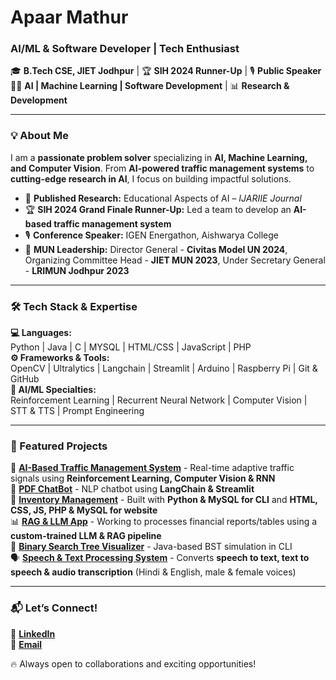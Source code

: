 # **Apaar Mathur**  
###  **AI/ML & Software Developer | Tech Enthusiast**  

🎓 **B.Tech CSE, JIET Jodhpur** | 🏆 **SIH 2024 Runner-Up** | 🎙 **Public Speaker**  
👨‍💻 **AI | Machine Learning | Software Development** | 📊 **Research & Development**  

---  

### **💡 About Me**  
I am a **passionate problem solver** specializing in **AI, Machine Learning, and Computer Vision**. From **AI-powered traffic management systems** to **cutting-edge research in AI**, I focus on building impactful solutions.

- 🔬 **Published Research:** Educational Aspects of AI – *IJARIIE Journal* <br>
- 🏆 **SIH 2024 Grand Finale Runner-Up:** Led a team to develop an **AI-based traffic management system** <br>
- 🎙 **Conference Speaker:** IGEN Energathon, Aishwarya College <br>
- 🚀 **MUN Leadership:** Director General - **Civitas Model UN 2024**, Organizing Committee Head - **JIET MUN 2023**, Under Secretary General - **LRIMUN Jodhpur 2023** <br>

---

### **🛠 Tech Stack & Expertise**  
**💻 Languages:** <br>
      Python | Java | C | MYSQL | HTML/CSS | JavaScript | PHP <br>
**⚙️ Frameworks & Tools:** <br>
      OpenCV | Ultralytics | Langchain | Streamlit | Arduino | Raspberry Pi | Git & GitHub <br>
**🧠 AI/ML Specialties:** <br>
      Reinforcement Learning | Recurrent Neural Network | Computer Vision | STT & TTS | Prompt Engineering <br>

---

### **📌 Featured Projects**  
🚦 [**AI-Based Traffic Management System**](https://github.com/A-TomMarvoloRiddle/Fluxion) - Real-time adaptive traffic signals using **Reinforcement Learning, Computer Vision & RNN** <br>
🤖 [**PDF ChatBot**](#) - NLP chatbot using **LangChain & Streamlit** <br>
🛒 [**Inventory Management**](#) - Built with **Python & MySQL for CLI**  and **HTML, CSS, JS, PHP & MySQL for website**<br>
📊 [**RAG & LLM App**](https://github.com/A-TomMarvoloRiddle/RAG-LLM-using-AI-Pipeline-with-streamlit-interface) - Working to processes financial reports/tables using a **custom-trained LLM & RAG pipeline** <br>
📄 [**Binary Search Tree Visualizer**](#) - Java-based BST simulation in CLI <br>
🗣️ [**Speech & Text Processing System**](#) - Converts **speech to text, text to speech & audio transcription** (Hindi & English, male & female voices) <br>

---

### **📬 Let’s Connect!**  
🔗 [**LinkedIn**](www.linkedin.com/in/apaarmat12) <br>
📧 [**Email**](mailto:ap1203m@gmail.com)

🔥 Always open to collaborations and exciting opportunities!  
